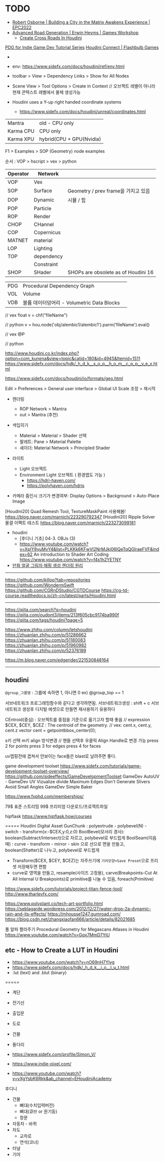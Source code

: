 # TODO

- [Robert Osborne | Building a City in the Matrix Awakens Experience | EPC2022](https://youtu.be/p570CXrCmDQ)
- [Advanced Road Generation | Erwin Heyms | Games Workshop](https://youtu.be/G5Iq-jxgZn0?si=-SBFTxNI0pASckCb)
  - [Create Cross Roads In Houdini](https://youtu.be/mRzGmaHEJiM)

[PDG for Indie Game Dev Tutorial Series](https://www.youtube.com/playlist?list=PLXNFA1EysfYnCqXOWZIiPNeukPT-thmGd)
[Houdini Connect | Flashbulb Games](https://youtu.be/31PhQng_WUE)

- 
- env: https://www.sidefx.com/docs/houdini/ref/env.html

- toolbar > View > Dependency Links > Show for All Nodes
- Scene View > Tool Options > Create in Context // 오브젝트 레벨이 아니라 현재 콘텍스트 레벨에서 물체 생성가능


- Houdini uses a Y-up right handed coordinate systems
  - https://www.sidefx.com/docs/houdini/unreal/coordinates.html



|           |                          |
| --------- | ------------------------ |
| Mantra    | old - CPU only           |
| Karma CPU | CPU only                 |
| Karma XPU | hybrid(CPU + GPU(Nvidia) |


F1 > Examples > SOP (Geometry) node examples

순서 : VOP > hscript > vex > python

| Operator | Network    |                                     |
| -------- | ---------- | ----------------------------------- |
| VOP      | Vex        |                                     |
| SOP      | Surface    | Geometry / prev frame을 가지고 있음 |
| DOP      | Dynamic    | 시뮬 / 힘                           |
| POP      | Particle   |                                     |
| ROP      | Render     |                                     |
| CHOP     | CHannel    |                                     |
| COP      | Copernicus |                                     |
| MATNET   | material   |                                     |
| LOP      | Lighting   |                                     |
| TOP      | dependency |                                     |
|          | Constraint |                                     |
| SHOP     | SHader     | SHOPs are obsolete as of Houdini 16 |

|     |                                            |     |
| --- | ------------------------------------------ | --- |
| PDG | Procedural Dependency Graph                |     |
| VOL | Volume                                     |     |
| VDB | 볼륨 데이터덩어리 - Volumetric Data Blocks |     |


// vex
float v = chf("fileName")

// python
v = hou.node('obj/alembic1/alembic1').parm('fileName').eval()

// vex
@P

// python






http://www.houdini.co.kr/index.php?option=com_kunena&view=topic&catid=180&id=4945&Itemid=1511
https://www.sidefx.com/docs/hdk/_h_d_k__s_o_p__h_o_m__c_p_p__v_e_x.html



https://www.sidefx.com/docs/houdini/io/formats/geo.html

Edit > Preferences > General user interface > Global UI Scale 조정 > 재시작

- 렌더링
  - ROP Network > Mantra
  - out > Mantra (추천)
- 색입히기
  - Material > Material > Shader 선택
  - 팔레트: Pane > Material Palette
  - 셰이더: Material Network > Principled Shader
- 라이트
  - Light 오브젝트
  - Environment Light 오브젝트 ( 환경맵도 가능 )
    - https://hdri-haven.com/
    - https://polyhaven.com/hdris

- 카메라 줌인시 크기가 변경여부: Display Options > Background > Auto-Place Image


[Houdini20] Quad Remesh Tool, TextureMaskPaint 사용해봄!
https://blog.naver.com/marnich/223290792347
[Houdini20] Ripple Solver 물결 이펙트 테스트
https://blog.naver.com/marnich/223273099181



- houdini
  - [후디니 기초] 04-3. OBJs (3)
  - https://www.youtube.com/watch?v=XplY8yuMvY4&list=PLKKk6KFwVl2NrMJkj06lQeTqQGIraeFVF&index=62
An introduction to Shader Art Coding
  https://www.youtube.com/watch?v=f4s1h2YETNY
- [만화 얼굴 그림자 매핑 생성 렌더링 원리](https://techartnomad.tistory.com/124)



----------------------------------

https://github.com/killop?tab=repositories
https://github.com/WondermSwift
https://github.com/CGRnDStudio/CGTDCourse
https://cg-td-course.readthedocs.io/zh-cn/latest/parts/Houdini.html


-----------------------------------------------------------

https://qiita.com/search?q=houdini
https://qiita.com/oudont3/items/213f605cbc9174ba990f
https://qiita.com/tags/houdini?page=5

https://www.zhihu.com/column/letshoudini
https://zhuanlan.zhihu.com/p/51286662
https://zhuanlan.zhihu.com/p/51180083
https://zhuanlan.zhihu.com/p/51960982
https://zhuanlan.zhihu.com/p/52376189



https://m.blog.naver.com/edgerider/221530848164

-----------------




## houdini

`@group_그룹명` : 그룹에 속하면 1, 아니면 0
ex) @group_top == 1

서브네트워크
프로그래밍함수와 같다고 생각하면됨.
서브네트워크생성 : shift + c
서브네트워크 생성후 디지털 에셋으로 만들면 재사용하기 유용하다



CEntroid(중심) : 오브젝트를 중점을 기준으로 옮기고자 할때 좋음
// expression
$CEX, $CEY, $CEZ : The centroid of the geometry.
// vex: cent.x, cent.y, cent.z
vector cent = getpointbbox_center(0);


s키 선택
m키 align 방식변경 // 핸들 선택후 우클릭 Align Handle로 변경 가능
press 2 for points
press 3 for edges
press 4 for faces

uv맵핑전에 겹쳐서 안보이는 face들은 blast로 날려주면 좋다.

game development toolset
https://www.sidefx.com/tutorials/game-development-toolset-overview/
https://github.com/sideeffects/GameDevelopmentToolset
GameDev AutoUV - GameDev UV Vizualize
divide
  Maximum Edges
  Don't Generate Slivers
  Avoid Small Angles
GameDev Simple Baker


https://www.fxphd.com/memberships/

79$ 표준      스트리밍
99$ 프리미엄  다운로드/프로젝트파일

hipflask
https://www.hipflask.how/courses



=====
Houdini Digital Asset
GunChunk              : polyextrude - polybevel(N) - switch - transform(x:-$CEX,y:0,z:0)
BoolBevel(모서리 경사): boolean(Subtract/Intersect)으로 자르고, polybevel로 부드럽게
BoolSeam(이음매)      : curve - transform - mirror - skin 으로 선으로 면을 만들고, boolean(Shatter)로 나누고, polybevel로 부드럽게

- Transform($CEX, $CEY, $CEZ)는 자주쓰기에 `기어모양>Save Preset`으로 프리셋 저장해두면 편함
- curve로 영역을 만들고, resample(사이즈 고정용), carve(Breakpoints-Cut At All Internal U Breakpoints)로 primitive를 나눌 수 있음, foreach(Primitive)



https://www.sidefx.com/tutorials/project-titan-fence-tool/
http://www.tharlevfx.com/


https://www.polyplant.co/tech-art-portfolio.html
https://seblagarde.wordpress.com/2012/12/27/water-drop-2a-dynamic-rain-and-its-effects/
https://mhousse1247.gumroad.com/
https://blog.csdn.net/zhangxiaofan666/article/details/82021685


풀 알파 짤라주기
    Procedural Geometry for Megascans Atlases in Houdini
    https://www.youtube.com/watch?v=Gqx7MmD7YiU


## etc - How to Create a LUT in Houdini

- https://www.youtube.com/watch?v=nO69nH7Ylvg
- https://www.sidefx.com/docs/hdk/_h_d_k__i_o__l_u_t.html
-  .lut (text) and .blut (binary)

=====


- 계단
- 전기선
- 출입문
- 도로
- 건물
- 돌다리

- https://www.sidefx.com/profile/Simon_V/
- https://www.indie-pixel.com/
- https://www.youtube.com/watch?v=vXgYsbK6Rkk&ab_channel=EHoudiniAcademy

후디니

- 건물
  - 뼈대(수치입력버전)
  - 뼈대(큐브 or 원기둥)
  - 창문
- 자동차 - 바퀴
- 차도
  - 교차로
  - 연석(코너)
- 터널
- 기어